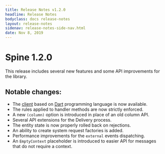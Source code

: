 ```yaml
---
title: Release Notes v1.2.0
headline: Release Notes
bodyclass: docs release-notes
layout: release-notes
sidenav: release-notes-side-nav.html
date: Nov 8, 2019
---
```


# Spine 1.2.0

<p class="lead">This release includes several new features and some API improvements 
for the library.</p>

## Notable changes:

- The [client](https://github.com/SpineEventEngine/dart) based on [Dart](https://dart.dev/) 
programming language is now available.
- The rules applied to handler methods are now strictly enforced.
- A new `(column)` option is introduced in place of an old column API.
- Several API extensions for the Delivery process.
- The entity state is now properly rolled back on rejections.
- An ability to create system request factories is added.
- Performance improvements for the `external` events dispatching.
- An `EmptyContext` placeholder is introduced to easier API for messages that do not require a context.
